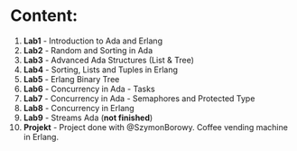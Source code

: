 # Content:

1. **Lab1** - Introduction to Ada and Erlang
2. **Lab2** - Random and Sorting in Ada
2. **Lab3** - Advanced Ada Structures (List & Tree)
2. **Lab4** - Sorting, Lists and Tuples in Erlang
2. **Lab5** - Erlang Binary Tree
2. **Lab6** - Concurrency in Ada - Tasks
2. **Lab7** - Concurrency in Ada - Semaphores and Protected Type
2. **Lab8** - Concurrency in Erlang
2. **Lab9** - Streams Ada (**not finished**)
2. **Projekt** - Project done with @SzymonBorowy. Coffee vending machine in Erlang.

